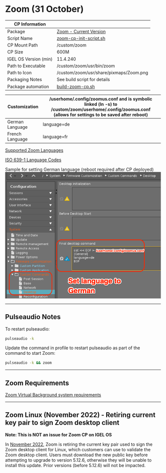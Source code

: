 # Zoom (31 October)

|  CP Information  |             |
|-----------------|-------------|
| Package | [Zoom - Current Version](https://support.zoom.us/hc/en-us/articles/205759689-New-Updates-for-Linux) |
| Script Name | [zoom-cp-init-script.sh](build/zoom-cp-init-script.sh) |
| CP Mount Path | /custom/zoom |
| CP Size | 600M |
| IGEL OS Version (min) | 11.4.240 |
| Path to Executable | /custom/zoom/usr/bin/zoom |
| Path to Icon | /custom/zoom/usr/share/pixmaps/Zoom.png |
| Packaging Notes | See build script for details |
| Package automation | [build-zoom-cp.sh](build/build-zoom-cp.sh) |

|  Customization | /userhome/.config/zoomus.conf and is symbolic linked (ln -s) to /custom/zoom/userhome/.config/zoomus.conf (allows for settings to be saved after reboot)|
|----------------|------------------------------|
| German Language | language=de |
| French Language | language=fr |

[Supported Zoom Languages](https://support.zoom.us/hc/en-us/articles/209982306-Change-your-language-on-Zoom)

[ISO 639-1 Language Codes](https://www.loc.gov/standards/iso639-2/php/code_list.php)

Sample for setting German language (reboot required after CP deployed)
![zoomus.conf language German](build/zoom-zoomus.conf-lang-german.png)

--------

## Pulseaudio Notes

To restart pulseaudio:

```bash
pulseaudio -k
   ```

Update the command in profile to restart pulseaudio as part of the command to start Zoom:

```bash
pulseaudio -k && zoom
   ```

--------

## Zoom Requirements

[Zoom Virtual Background system requirements](https://support.zoom.us/hc/en-us/articles/360043484511)

--------

## Zoom Linux (November 2022) - Retiring current key pair to sign Zoom desktop client

**Note: This is NOT an issue for Zoom CP on IGEL OS**

In [November 2022](https://support.zoom.us/hc/en-us/articles/9836712961165-Downloading-the-public-key-for-Linux), Zoom is retiring the current key pair used to sign the Zoom desktop client for Linux, which customers can use to validate the Zoom desktop client. Users must download the new public key before attempting to upgrade to version 5.12.6, otherwise they will be unable to install this update. Prior versions (before 5.12.6) will not be impacted.
